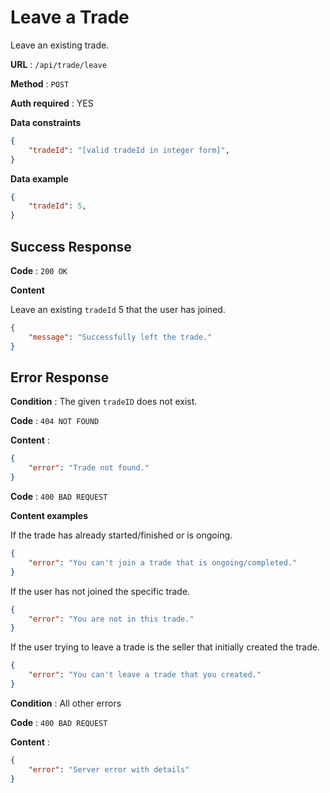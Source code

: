 # Leave a Trade

Leave an existing trade.

**URL** : `/api/trade/leave`

**Method** : `POST`

**Auth required** : YES

**Data constraints**

```json
{
    "tradeId": "[valid tradeId in integer form]",
}
```

**Data example**

```json
{
    "tradeId": 5,
}
```

## Success Response

**Code** : `200 OK`

**Content**

Leave an existing `tradeId` 5 that the user has joined.

```json
{
    "message": "Successfully left the trade."
}
```

## Error Response

**Condition** : The given `tradeID` does not exist.

**Code** : `404 NOT FOUND`

**Content** :

```json
{
    "error": "Trade not found."
}
```

**Code** : `400 BAD REQUEST`

**Content examples**

If the trade has already started/finished or is ongoing.

```json
{
    "error": "You can't join a trade that is ongoing/completed."
}
```

If the user has not joined the specific trade.

```json
{
    "error": "You are not in this trade."
}
```

If the user trying to leave a trade is the seller that initially created the trade.

```json
{
    "error": "You can't leave a trade that you created."
}
```

**Condition** : All other errors

**Code** : `400 BAD REQUEST`

**Content** :

```json
{
    "error": "Server error with details"
}
```


